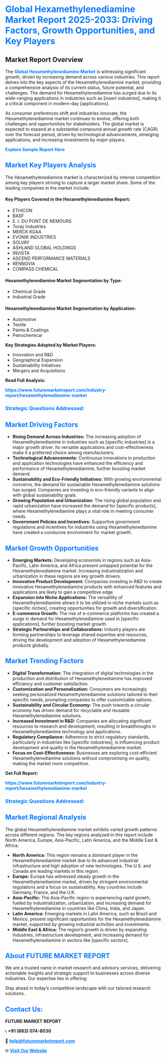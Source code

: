 <h1 style="color: #007BFF;">Global Hexamethylenediamine Market Report 2025-2033: Driving Factors, Growth Opportunities, and Key Players</h1>

<section id="overview">
<h2>Market Report Overview</h2>
<p>The <a href="https://www.futuremarketreport.com/industry-report/hexamethylenediamine-market" style="color: #007BFF; text-decoration: none;"><strong>Global Hexamethylenediamine Market</strong></a> is witnessing significant growth, driven by increasing demand across various industries. This report delves into the key aspects of the Hexamethylenediamine market, providing a comprehensive analysis of its current status, future potential, and challenges. The demand for Hexamethylenediamine has surged due to its wide-ranging applications in industries such as [insert industries], making it a critical component in modern-day [applications].</p>
<p>As consumer preferences shift and industries innovate, the Hexamethylenediamine market continues to evolve, offering both challenges and opportunities for stakeholders. The global market is expected to expand at a substantial compound annual growth rate (CAGR) over the forecast period, driven by technological advancements, emerging applications, and increasing investments by major players.</p>
</section>

<section id="overview">
<p><a href="https://www.futuremarketreport.com/request-sample/reportId=97485" style="color: #007BFF; text-decoration: none;"><strong>Explore Sample Report Here</strong></a></p>
</section>

<section id="key-players">
<h2 style="color: #007BFF;">Market Key Players Analysis</h2>
<p>The Hexamethylenediamine market is characterized by intense competition among key players striving to capture a larger market share. Some of the leading companies in the market include:</p>
<h4>Key Players Covered in the Hexamethylenediamine Report:</h4>
<ul><li>ETHICON</li><li>BASF</li><li>E. I. DU PONT DE NEMOURS</li><li>Toray Industries</li><li>MERCK KGAA</li><li>EVONIK INDUSTRIES</li><li>SOLVAY</li><li>ASHLAND GLOBAL HOLDINGS</li><li>INVISTA</li><li>ASCEND PERFORMANCE MATERIALS</li><li>RENNOVIA</li><li>COMPASS CHEMICAL</li></ul>
<h4>Hexamethylenediamine Market Segmentation by Type:</h4>
<ul><li>Chemical Grade</li><li>Industrial Grade</li></ul>

<h4>Hexamethylenediamine Market Segmentation by Application:</h4>
<ul><li>Automotive</li><li>Textile</li><li>Paints &amp; Coatings</li><li>Petrochemical</li></ul>
<p><strong>Key Strategies Adopted by Market Players:</strong></p>
<ul>
<li>Innovation and R&D</li>
<li>Geographical Expansion</li>
<li>Sustainability Initiatives</li>
<li>Mergers and Acquisitions</li>
</ul>
</section>

<section>
<p><strong>Read Full Analysis: </strong></p><a href="https://www.futuremarketreport.com/industry-report/hexamethylenediamine-market" style="color: #007BFF; text-decoration: none;"><strong>https://www.futuremarketreport.com/industry-report/hexamethylenediamine-market</strong></a>
<h3 style="color: #007BFF;">Strategic Questions Addressed:</h3>
</section>

<section id="driving-factors">
<h2 style="color: #007BFF;">Market Driving Factors</h2>
<ul>
<li><strong>Rising Demand Across Industries:</strong> The increasing adoption of Hexamethylenediamine in industries such as [specific industries] is a major growth driver. Its versatile applications and cost-effectiveness make it a preferred choice among manufacturers.</li>
<li><strong>Technological Advancements:</strong> Continuous innovations in production and application technologies have enhanced the efficiency and performance of Hexamethylenediamine, further boosting market demand.</li>
<li><strong>Sustainability and Eco-Friendly Initiatives:</strong> With growing environmental concerns, the demand for sustainable Hexamethylenediamine solutions has surged. Companies are investing in eco-friendly variants to align with global sustainability goals.</li>
<li><strong>Growing Population and Urbanization:</strong> The rising global population and rapid urbanization have increased the demand for [specific products], where Hexamethylenediamine plays a vital role in meeting consumer needs.</li>
<li><strong>Government Policies and Incentives:</strong> Supportive government regulations and incentives for industries using Hexamethylenediamine have created a conducive environment for market growth.</li>
</ul>
</section>

<section id="growth-opportunities">
<h2 style="color: #007BFF;">Market Growth Opportunities</h2>
<ul>
<li><strong>Emerging Markets:</strong> Developing economies in regions such as Asia-Pacific, Latin America, and Africa present untapped potential for the Hexamethylenediamine market. Increasing industrialization and urbanization in these regions are key growth drivers.</li>
<li><strong>Innovative Product Development:</strong> Companies investing in R&D to create innovative Hexamethylenediamine products with enhanced features and applications are likely to gain a competitive edge.</li>
<li><strong>Expansion into Niche Applications:</strong> The versatility of Hexamethylenediamine allows it to be utilized in niche markets such as [specific niches], creating opportunities for growth and diversification.</li>
<li><strong>E-commerce Growth:</strong> The rise of e-commerce platforms has created a surge in demand for Hexamethylenediamine used in [specific applications], further boosting market growth.</li>
<li><strong>Strategic Partnerships and Collaborations:</strong> Industry players are forming partnerships to leverage shared expertise and resources, driving the development and adoption of Hexamethylenediamine products globally.</li>
</ul>
</section>

<section id="trending-factors">
<h2 style="color: #007BFF;">Market Trending Factors</h2>
<ul>
<li><strong>Digital Transformation:</strong> The integration of digital technologies in the production and distribution of Hexamethylenediamine has improved efficiency and customer satisfaction.</li>
<li><strong>Customization and Personalization:</strong> Consumers are increasingly seeking personalized Hexamethylenediamine solutions tailored to their specific needs, prompting companies to offer customizable options.</li>
<li><strong>Sustainability and Circular Economy:</strong> The push towards a circular economy has driven demand for recyclable and reusable Hexamethylenediamine solutions.</li>
<li><strong>Increased Investment in R&D:</strong> Companies are allocating significant resources to research and development, resulting in breakthroughs in Hexamethylenediamine technology and applications.</li>
<li><strong>Regulatory Compliance:</strong> Adherence to strict regulatory standards, particularly in industries like [specific industries], is influencing product development and quality in the Hexamethylenediamine market.</li>
<li><strong>Focus on Cost-Effectiveness:</strong> Businesses are exploring cost-efficient Hexamethylenediamine solutions without compromising on quality, making the market more competitive.</li>
</ul>
</section>

<section>
<p><strong>Get Full Report: </strong></p><a href="https://www.futuremarketreport.com/industry-report/hexamethylenediamine-market" style="color: #007BFF; text-decoration: none;"><strong>https://www.futuremarketreport.com/industry-report/hexamethylenediamine-market</strong></a>
<h3 style="color: #007BFF;">Strategic Questions Addressed:</h3>
</section>


<section id="regional-analysis">
<h2 style="color: #007BFF;">Market Regional Analysis</h2>
<p>The global Hexamethylenediamine market exhibits varied growth patterns across different regions. The key regions analyzed in this report include North America, Europe, Asia-Pacific, Latin America, and the Middle East & Africa:</p>
<ul>
<li><strong>North America:</strong> This region remains a dominant player in the Hexamethylenediamine market due to its advanced industrial infrastructure and high adoption of new technologies. The U.S. and Canada are leading markets in this region.</li>
<li><strong>Europe:</strong> Europe has witnessed steady growth in the Hexamethylenediamine market, driven by stringent environmental regulations and a focus on sustainability. Key countries include Germany, France, and the U.K.</li>
<li><strong>Asia-Pacific:</strong> The Asia-Pacific region is experiencing rapid growth, fueled by industrialization, urbanization, and increasing demand for Hexamethylenediamine in countries like China, India, and Japan.</li>
<li><strong>Latin America:</strong> Emerging markets in Latin America, such as Brazil and Mexico, present significant opportunities for the Hexamethylenediamine market, supported by growing industrial activities and investments.</li>
<li><strong>Middle East & Africa:</strong> The region’s growth is driven by expanding industries, infrastructure development, and increasing demand for Hexamethylenediamine in sectors like [specific sectors].</li>
</ul>
</section>

<footer>
<h2 style="color: #007BFF;">About FUTURE MARKET REPORT</h2>
<p>We are a trusted name in market research and advisory services, delivering actionable insights and strategic support to businesses across diverse industries. Our expertise lies in offering:</p>

<p>Stay ahead in today’s competitive landscape with our tailored research solutions.</p>

<h2 style="color: #007BFF;">Contact Us:</h2>
<p><strong>FUTURE MARKET REPORT</strong></p>
<p>📞 <strong>+91 (883) 074-8030</strong></p>
<p>📧 <strong><a href="mailto:help@futuremarketreport.com" style="color: #007BFF;">help@futuremarketreport.com</a></strong></p>
<p>🌐 <strong><a href="https://www.futuremarketreport.com/" style="color: #007BFF;">Visit Our Website</a></strong></p>
</footer>
